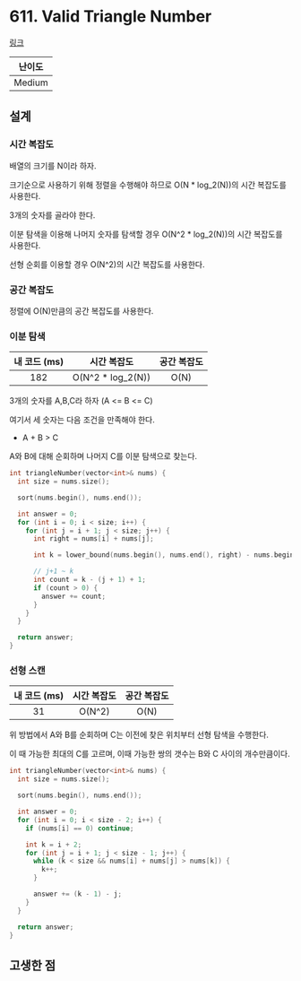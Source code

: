 # 611. Valid Triangle Number

[링크](https://leetcode.com/problems/valid-triangle-number/description/)

| 난이도 |
| :----: |
| Medium |

## 설계

### 시간 복잡도

배열의 크기를 N이라 하자.

크기순으로 사용하기 위해 정렬을 수행해야 하므로 O(N \* log_2(N))의 시간 복잡도를 사용한다.

3개의 숫자를 골라야 한다.

이분 탐색을 이용해 나머지 숫자를 탐색할 경우 O(N^2 \* log_2(N))의 시간 복잡도를 사용한다.

선형 순회를 이용할 경우 O(N^2)의 시간 복잡도를 사용한다.

### 공간 복잡도

정렬에 O(N)만큼의 공간 복잡도를 사용한다.

### 이분 탐색

| 내 코드 (ms) |    시간 복잡도    | 공간 복잡도 |
| :----------: | :---------------: | :---------: |
|     182      | O(N^2 * log_2(N)) |    O(N)     |

3개의 숫자를 A,B,C라 하자 (A <= B <= C)

여기서 세 숫자는 다음 조건을 만족해야 한다.

- A + B > C

A와 B에 대해 순회하며 나머지 C를 이분 탐색으로 찾는다.

```cpp
int triangleNumber(vector<int>& nums) {
  int size = nums.size();

  sort(nums.begin(), nums.end());

  int answer = 0;
  for (int i = 0; i < size; i++) {
    for (int j = i + 1; j < size; j++) {
      int right = nums[i] + nums[j];

      int k = lower_bound(nums.begin(), nums.end(), right) - nums.begin() - 1;

      // j+1 ~ k
      int count = k - (j + 1) + 1;
      if (count > 0) {
        answer += count;
      }
    }
  }

  return answer;
}
```

### 선형 스캔

| 내 코드 (ms) | 시간 복잡도 | 공간 복잡도 |
| :----------: | :---------: | :---------: |
|      31      |   O(N^2)    |    O(N)     |

위 방법에서 A와 B를 순회하며 C는 이전에 찾은 위치부터 선형 탐색을 수행한다.

이 때 가능한 최대의 C를 고르며, 이때 가능한 쌍의 갯수는 B와 C 사이의 개수만큼이다.

```cpp
int triangleNumber(vector<int>& nums) {
  int size = nums.size();

  sort(nums.begin(), nums.end());

  int answer = 0;
  for (int i = 0; i < size - 2; i++) {
    if (nums[i] == 0) continue;

    int k = i + 2;
    for (int j = i + 1; j < size - 1; j++) {
      while (k < size && nums[i] + nums[j] > nums[k]) {
        k++;
      }

      answer += (k - 1) - j;
    }
  }

  return answer;
}
```

## 고생한 점
